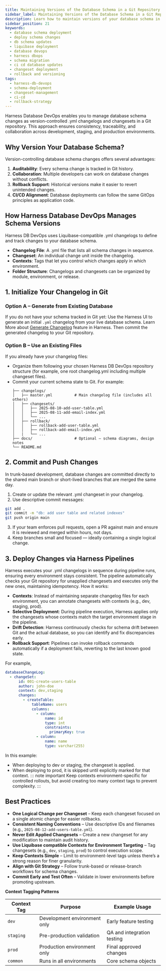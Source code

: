 ```yaml
---
title: Maintaining Versions of the Database Schema in a Git Repository
sidebar_label: Maintaining Versions of the Database Schema in a Git Repository
description: Learn how to maintain versions of your database schema in a Git repository using Harness DB DevOps, including best practices for version control and collaboration.
sidebar_position: 21
keywords:
  - database schema deployment
  - deploy schema changes
  - db schema updates
  - liquibase deployment
  - database devops
  - harness dbops
  - schema migration
  - ci cd database updates
  - changeset deployment
  - rollback and versioning
tags:
  - harness-db-devops
  - schema-deployment
  - changeset-management
  - ci-cd
  - rollback-strategy
---
```


Harness Database DevOps enables you to manage database schema changes as version-controlled .yml changelogs and changesets in a Git repository. This approach ensures consistency, traceability, and collaboration across development, staging, and production environments. 

## Why Version Your Database Schema?
Version-controlling database schema changes offers several advantages:
1. **Auditability**: Every schema change is tracked in Git history.
2. **Collaboration**: Multiple developers can work on database changes without conflicts.
3. **Rollback Support**: Historical versions make it easier to revert unintended changes.
4. **CI/CD Alignment**: Database deployments can follow the same GitOps principles as application code.

## How Harness Database DevOps Manages Schema Versions
Harness DB DevOps uses Liquibase-compatible .yml changelogs to define and track changes to your database schema.
- **Changelog File**: A .yml file that lists all schema changes in sequence.
- **Changeset**: An individual change unit inside the changelog.
- **Contexts**: Tags that let you control which changes apply in which environment.
- **Folder Structure**: Changelogs and changesets can be organized by module, environment, or release.

## 1. Initialize Your Changelog in Git
### Option A – Generate from Existing Database
If you do not have your schema tracked in Git yet: Use the Harness UI to generate an initial `.yml` changelog from your live database schema. Learn More about [Generate Changelog](https://developer.harness.io/docs/database-devops/use-database-devops/get-started/build-a-changelog/#setup-changelog) feature in Harness. Then commit the generated changelog to your Git repository.

### Option B – Use an Existing Files
If you already have your changelog files:
- Organize them following your chosen Harness DB DevOps repository structure (for example, one root changelog.yml including multiple changeset files).
- Commit your current schema state to Git.
For example: 
    ```tree
    ├── changelogs/
    │   ├── master.yml          # Main changelog file (includes all others)
    │   ├── changesets/
    │   │   ├── 2025-08-10-add-user-table.yml
    │   │   ├── 2025-08-11-add-email-index.yml
    │   │   └── ...
    │   ├── rollback/
    │   │   ├── rollback-add-user-table.yml
    │   │   ├── rollback-add-email-index.yml
    │   |   └── ... 
    ├── docs/                   # Optional – schema diagrams, design notes
    └── README.md
    ```
## 2. Commit and Push Changes
In trunk-based development, database changes are committed directly to the shared main branch or short-lived branches that are merged the same day.
1. Create or update the relevant .yml changeset in your changelog.
2. Use descriptive commit messages:
  ```bash
  git add .
  git commit -m "db: add user table and related indexes"
  git push origin main
  ```
3. If your team enforces pull requests, open a PR against main and ensure it is reviewed and merged within hours, not days.
4. Keep branches small and focused — ideally containing a single logical change.

## 3. Deploy Changes via Harness Pipelines
Harness executes your .yml changelogs in sequence during pipeline runs, ensuring every environment stays consistent. The pipeline automatically checks your Git repository for unapplied changesets and executes only the new ones, maintaining idempotency.
How it works:

- **Contexts**: Instead of maintaining separate changelog files for each environment, you can annotate changesets with contexts (e.g., dev, staging, prod).
- **Selective Deployment**: During pipeline execution, Harness applies only the changesets whose contexts match the target environment stage in the pipeline.
- **Drift Detection**: Harness continuously checks for schema drift between Git and the actual database, so you can identify and fix discrepancies early.
- **Rollback Support**: Pipelines can invoke rollback commands automatically if a deployment fails, reverting to the last known good state.

For example,
```yaml
databaseChangeLog:
  - changeSet:
      id: 001-create-users-table
      author: john-doe
      context: dev,staging
      changes:
        - createTable:
            tableName: users
            columns:
              - column:
                  name: id
                  type: int
                  constraints:
                    primaryKey: true
              - column:
                  name: name
                  type: varchar(255)
```
In this example:
- When deploying to dev or staging, the changeset is applied.
- When deploying to prod, it is skipped until explicitly marked for that context.
::: note important
Keep contexts environment-specific for controlled rollouts, but avoid creating too many context tags to prevent complexity.
:::

## Best Practices

* **One Logical Change per Changeset** – Keep each changeset focused on a single atomic change for easier rollbacks.
* **Consistent Naming Conventions** – Use descriptive IDs and filenames (e.g., `2025-08-12-add-users-table.yml`).
* **Never Edit Applied Changesets** – Create a new changeset for any modification to maintain audit history.
* **Use Liquibase compatible Contexts for Environment Targeting** – Tag changesets (e.g., `dev`, `staging`, `prod`) to control execution scope.
* **Keep Contexts Simple** – Limit to environment-level tags unless there’s a strong reason for finer granularity.
* **Align with Git Strategy** – Follow trunk-based or release-branch workflows for schema changes.
* **Commit Early and Test Often** – Validate in lower environments before promoting upstream.

**Context Tagging Patterns**

| Context Tag | Purpose                      | Example Usage              |
| ----------- | ---------------------------- | -------------------------- |
| `dev`       | Development environment only | Early feature testing      |
| `staging`   | Pre-production validation    | QA and integration testing |
| `prod`      | Production environment only  | Final approved changes     |
| `common`    | Runs in all environments     | Core schema objects        |

